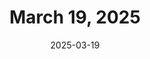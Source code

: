 ---
title: March 19, 2025
date: 2025-03-19
tags:
- 1min
- csound
- c4t
layout: minute.njk
postnumber: 444
duration: '1:16'
length: 3044831
---